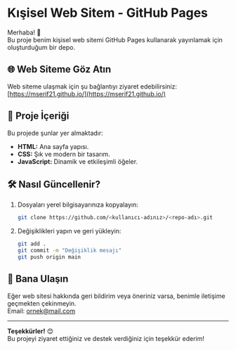 # Kışisel Web Sitem - GitHub Pages

Merhaba! 👋  
Bu proje benim kişisel web sitemi GitHub Pages kullanarak yayınlamak için oluşturduğum bir depo.

## 🌐 Web Siteme Göz Atın
Web siteme ulaşmak için şu bağlantıyı ziyaret edebilirsiniz:  
[https://mserif21.github.io/](https://mserif21.github.io/)

## 📂 Proje İçeriği
Bu projede şunlar yer almaktadır:
- **HTML:** Ana sayfa yapısı.
- **CSS:** Şık ve modern bir tasarım.
- **JavaScript:** Dinamik ve etkileşimli öğeler.

## 🛠️ Nasıl Güncellenir?
1. Dosyaları yerel bilgisayarınıza kopyalayın:
   ```bash
   git clone https://github.com/<kullanıcı-adınız>/<repo-adı>.git
   ```
2. Değişiklikleri yapın ve geri yükleyin:
   ```bash
   git add .
   git commit -m "Değişiklik mesajı"
   git push origin main
   ```

## 📧 Bana Ulaşın
Eğer web sitesi hakkında geri bildirim veya öneriniz varsa, benimle iletişime geçmekten çekinmeyin.  
Email: [ornek@mail.com](mailto:mserifdal@mail.com)

---

**Teşekkürler!** 😊  
Bu projeyi ziyaret ettiğiniz ve destek verdiğiniz için teşekkür ederim!

